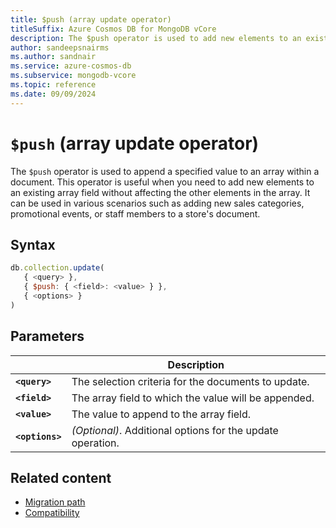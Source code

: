 ```yaml
---
title: $push (array update operator)
titleSuffix: Azure Cosmos DB for MongoDB vCore
description: The $push operator is used to add new elements to an existing array field within a document without affecting the other elements in the array.
author: sandeepsnairms
ms.author: sandnair
ms.service: azure-cosmos-db
ms.subservice: mongodb-vcore
ms.topic: reference
ms.date: 09/09/2024
---
```


# `$push` (array update operator)

The `$push` operator is used to append a specified value to an array within a document. This operator is useful when you need to add new elements to an existing array field without affecting the other elements in the array. It can be used in various scenarios such as adding new sales categories, promotional events, or staff members to a store's document.

## Syntax

```javascript
db.collection.update(
   { <query> },
   { $push: { <field>: <value> } },
   { <options> }
)
```

## Parameters

| | Description |
| --- | --- |
| **`<query>`** | The selection criteria for the documents to update. |
| **`<field>`** | The array field to which the value will be appended. |
| **`<value>`** | The value to append to the array field. |
| **`<options>`** | *(Optional)*. Additional options for the update operation. |

## Related content

- [Migration path](migrations-options.md)
- [Compatibility](compatibility.md)
